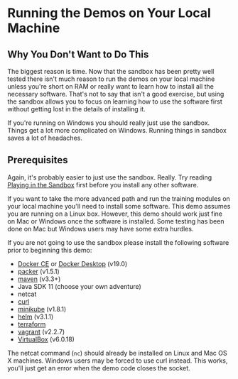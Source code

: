 # Running the Demos on Your Local Machine
## Why You Don't Want to Do This
The biggest reason is time. Now that the sandbox has been pretty well tested
there isn't much reason to run the demos on your local machine unless you're
short on RAM or really want to learn how to install all the necessary software.
That's not to say that isn't a good exercise, but using the sandbox allows you
to focus on learning how to use the software first without getting lost in the
details of installing it.

If you're running on Windows you should really just use the sandbox. Things
get a lot more complicated on Windows. Running things in sandbox saves a lot
of headaches.

## Prerequisites
Again, it's probably easier to just use the sandbox. Really. Try reading
[Playing in the Sandbox](playing_in_the_sandbox.md) first before you
install any other software.

If you want to take the more advanced path and run the training modules on
your local machine you'll need to install some software. This demo assumes
you are running on a Linux box. However, this demo should work just fine on
Mac or Windows once the software is installed. Some testing has been done on
Mac but Windows users may have some extra hurdles.

If you are not going to use the sandbox please install the following software
prior to beginning this demo:

* [Docker CE](https://docs.docker.com/install/) or [Docker Desktop](https://www.docker.com/products/docker-desktop) (v19.0)
* [packer](https://packer.io/downloads.html) (v1.5.1)
* [maven](https://maven.apache.org/download.cgi) (v3.3+)
* Java SDK 11 (choose your own adventure)
* netcat
* [curl](https://github.com/curl/curl)
* [minikube](https://kubernetes.io/docs/tasks/tools/install-minikube/) (v1.8.1)
* [helm](https://github.com/helm/helm) (v3.1.1)
* [terraform](https://)
* [vagrant](https://www.vagrantup.com/downloads.html) (v2.2.7)
* [VirtualBox](https://www.virtualbox.org/) (v6.0.18)

The netcat command (`nc`) should already be installed on Linux and Mac OS X
machines. Windows users may be forced to use curl instead. This works, you'll
just get an error when the demo code closes the socket.
